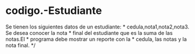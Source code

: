 # codigo.-Estudiante
Se tienen los siguientes datos de un estudiante:  * cedula,nota1,nota2,nota3. Se desea conocer la nota   * final del estudiante que es la suma de las notas.El  * programa debe mostrar un reporte con la   * cedula, las notas y la nota final.  */
